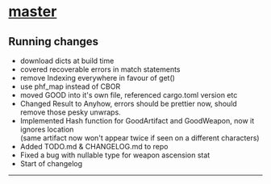 # [master](https://github.com/Skrity/enka_artifact_parser)

## Running changes

- download dicts at build time
- covered recoverable errors in match statements
- remove Indexing everywhere in favour of get()
- use phf_map instead of CBOR
- moved GOOD into it's own file, referenced cargo.toml version etc
- Changed Result to Anyhow, errors should be prettier now, should remove those pesky unwraps.
- Implemented Hash function for GoodArtifact and GoodWeapon, now it ignores location \
(same artifact now won't appear twice if seen on a different characters)
- Added TODO.md & CHANGELOG.md to repo
- Fixed a bug with nullable type for weapon ascension stat
- Start of changelog

---
